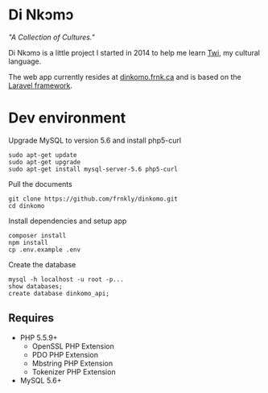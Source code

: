 # Di Nkɔmɔ
*"A Collection of Cultures."*

Di Nkɔmɔ is a little project I started in 2014 to help me learn [Twi](http://en.wikipedia.org/wiki/Akan_language), my cultural language.

The web app currently resides at [dinkomo.frnk.ca](http://dinkomo.frnk.ca) and is based on the [Laravel framework](http://laravel.com).

# Dev environment
Upgrade MySQL to version 5.6 and install php5-curl

    sudo apt-get update
    sudo apt-get upgrade
    sudo apt-get install mysql-server-5.6 php5-curl

Pull the documents

    git clone https://github.com/frnkly/dinkomo.git
    cd dinkomo

Install dependencies and setup app

    composer install
    npm install
    cp .env.example .env

Create the database

    mysql -h localhost -u root -p...
    show databases;
    create database dinkomo_api;

## Requires
- PHP 5.5.9+
    - OpenSSL PHP Extension
    - PDO PHP Extension
    - Mbstring PHP Extension
    - Tokenizer PHP Extension
- MySQL 5.6+
